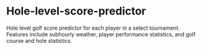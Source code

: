 # Hole-level-score-predictor

Hole level golf score predictor for each player in a select tournament. Features include subhourly weather, player performance statistics, and golf course and hole statistics.
